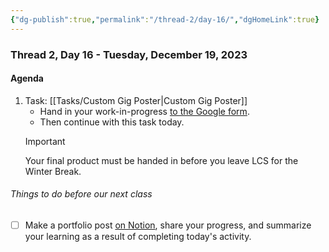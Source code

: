 ```yaml
---
{"dg-publish":true,"permalink":"/thread-2/day-16/","dgHomeLink":true}
---
```


### Thread 2, Day 16 - Tuesday, December 19, 2023
#### Agenda
1. Task: [[Tasks/Custom Gig Poster\|Custom Gig Poster]]
	- Hand in your work-in-progress [to the Google form](https://docs.google.com/forms/d/e/1FAIpQLScYEG6oLgAFN9DR16LC10Hkie5T75342qqwgCTxrKWbZ-GYLA/viewform).
	- Then continue with this task today.
	> [!IMPORTANT]
	> Your final product must be handed in before you leave LCS for the Winter Break.

###### Things to do before our next class
- [ ] Make a portfolio post [on Notion](https://notion.so), share your progress, and summarize your learning as a result of completing today's activity.